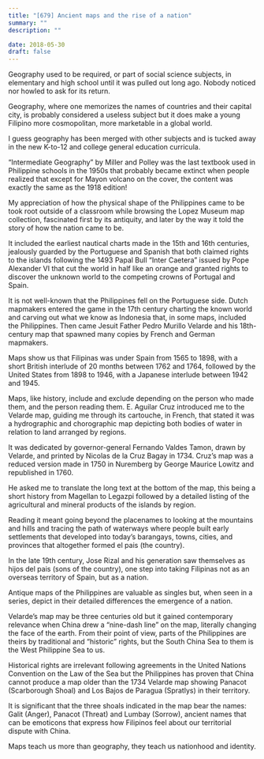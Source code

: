 ```yaml
---
title: "[679] Ancient maps and the rise of a nation"
summary: ""
description: ""

date: 2018-05-30
draft: false
---
```


Geography used to be required, or part of social science subjects, in elementary and high school until it was pulled out long ago. Nobody noticed nor howled to ask for its return.

Geography, where one memorizes the names of countries and their capital city, is probably considered a useless subject but it does make a young Filipino more cosmopolitan, more marketable in a global world.

I guess geography has been merged with other subjects and is tucked away in the new K-to-12 and college general education curricula.

“Intermediate Geography” by Miller and Polley was the last textbook used in Philippine schools in the 1950s that probably became extinct when people realized that except for Mayon volcano on the cover, the content was exactly the same as the 1918 edition!

My appreciation of how the physical shape of the Philippines came to be took root outside of a classroom while browsing the Lopez Museum map collection, fascinated first by its antiquity, and later by the way it told the story of how the nation came to be.

It included the earliest nautical charts made in the 15th and 16th centuries, jealously guarded by the Portuguese and Spanish that both claimed rights to the islands following the 1493 Papal Bull “Inter Caetera” issued by Pope Alexander VI that cut the world in half like an orange and granted rights to discover the unknown world to the competing crowns of Portugal and Spain.

It is not well-known that the Philippines fell on the Portuguese side. Dutch mapmakers entered the game in the 17th century charting the known world and carving out what we know as Indonesia that, in some maps, included the Philippines. Then came Jesuit Father Pedro Murillo Velarde and his 18th-century map that spawned many copies by French and German mapmakers.

Maps show us that Filipinas was under Spain from 1565 to 1898, with a short British interlude of 20 months between 1762 and 1764, followed by the United States from 1898 to 1946, with a Japanese interlude between 1942 and 1945.

Maps, like history, include and exclude depending on the person who made them, and the person reading them. E. Aguilar Cruz introduced me to the Velarde map, guiding me through its cartouche, in French, that stated it was a hydrographic and chorographic map depicting both bodies of water in relation to land arranged by regions.

It was dedicated by governor-general Fernando Valdes Tamon, drawn by Velarde, and printed by Nicolas de la Cruz Bagay in 1734. Cruz’s map was a reduced version made in 1750 in Nuremberg by George Maurice Lowitz and republished in 1760.

He asked me to translate the long text at the bottom of the map, this being a short history from Magellan to Legazpi followed by a detailed listing of the agricultural and mineral products of the islands by region.

Reading it meant going beyond the placenames to looking at the mountains and hills and tracing the path of waterways where people built early settlements that developed into today’s barangays, towns, cities, and provinces that altogether formed el pais (the country).

In the late 19th century, Jose Rizal and his generation saw themselves as hijos del pais (sons of the country), one step into taking Filipinas not as an overseas territory of Spain, but as a nation.

Antique maps of the Philippines are valuable as singles but, when seen in a series, depict in their detailed differences the emergence of a nation.

Velarde’s map may be three centuries old but it gained contemporary relevance when China drew a “nine-dash line” on the map, literally changing the face of the earth. From their point of view, parts of the Philippines are theirs by traditional and “historic” rights, but the South China Sea to them is the West Philippine Sea to us.

Historical rights are irrelevant following agreements in the United Nations Convention on the Law of the Sea but the Philippines has proven that China cannot produce a map older than the 1734 Velarde map showing Panacot (Scarborough Shoal) and Los Bajos de Paragua (Spratlys) in their territory.

It is significant that the three shoals indicated in the map bear the names: Galit (Anger), Panacot (Threat) and Lumbay (Sorrow), ancient names that can be emoticons that express how Filipinos feel about our territorial dispute with China.

Maps teach us more than geography, they teach us nationhood and identity.
